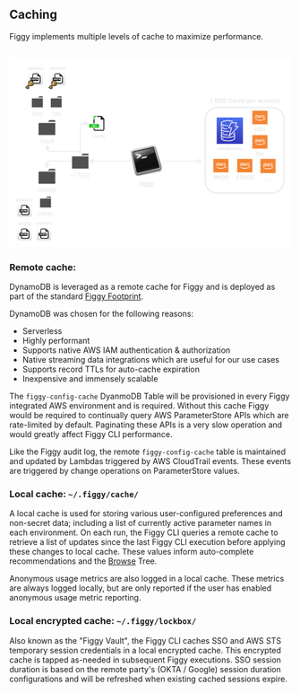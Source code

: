 

## Caching

Figgy implements multiple levels of cache to maximize performance. 


<br/>![Caching](/docs/images/architecture/caching.png)<br/>

### Remote cache:

DynamoDB is leveraged as a remote cache for Figgy and is deployed as part of the standard [Figgy Footprint](/docs/getting-started/figgy-footprint/). 

DynamoDB was chosen for the following reasons:

- Serverless
- Highly performant
- Supports native AWS IAM authentication & authorization
- Native streaming data integrations which are useful for our use cases
- Supports record TTLs for auto-cache expiration
- Inexpensive and immensely scalable

The `figgy-config-cache` DyanmoDB Table will be provisioned in every Figgy integrated AWS environment and is required. 
Without this cache Figgy would be required to continually query AWS ParameterStore APIs which are rate-limited by default.
Paginating these APIs is a very slow operation and would greatly affect Figgy CLI performance.

Like the Figgy audit log, the remote `figgy-config-cache` table is maintained and updated by Lambdas triggered by AWS CloudTrail events.
These events are triggered by change operations on ParameterStore values. 


### Local cache: `~/.figgy/cache/`

A local cache is used for storing various user-configured preferences and non-secret data; including a list of 
currently active parameter names in each environment. On each run, the Figgy CLI queries a remote cache to retrieve a
list of updates since the last Figgy CLI execution before applying these changes to local cache. These values inform auto-complete
recommendations and the [Browse](/docs/commands/config/browse/) Tree.

Anonymous usage metrics are also logged in a local cache. These metrics are always logged locally, but are only reported if the 
user has enabled anonymous usage metric reporting. 

### Local encrypted cache: `~/.figgy/lockbox/`

Also known as the "Figgy Vault", the Figgy CLI caches SSO and AWS STS temporary session credentials in a local encrypted
cache. This encrypted cache is tapped as-needed in subsequent Figgy executions. SSO session duration is based on the 
remote party's (OKTA / Google) session duration configurations and will be refreshed when existing cached sessions expire.


